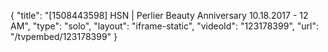 {
    "title": "[1508443598] HSN | Perlier Beauty Anniversary 10.18.2017 - 12 AM",
    "type": "solo",
    "layout": "iframe-static",
    "videoId": "123178399",
    "url": "\/tvpembed\/123178399"
}